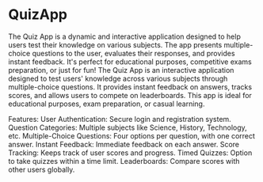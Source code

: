 # QuizApp
The Quiz App is a dynamic and interactive application designed to help users test their knowledge on various subjects. The app presents multiple-choice questions to the user, evaluates their responses, and provides instant feedback. It's perfect for educational purposes, competitive exams preparation, or just for fun!
The Quiz App is an interactive application designed to test users' knowledge across various subjects through multiple-choice questions. It provides instant feedback on answers, tracks scores, and allows users to compete on leaderboards. This app is ideal for educational purposes, exam preparation, or casual learning.

Features:
User Authentication: Secure login and registration system.
Question Categories: Multiple subjects like Science, History, Technology, etc.
Multiple-Choice Questions: Four options per question, with one correct answer.
Instant Feedback: Immediate feedback on each answer.
Score Tracking: Keeps track of user scores and progress.
Timed Quizzes: Option to take quizzes within a time limit.
Leaderboards: Compare scores with other users globally.
